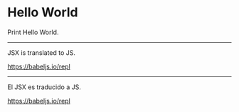 # Hello World

Print Hello World.

---

JSX is translated to JS.

https://babeljs.io/repl

---

El JSX es traducido a JS.

https://babeljs.io/repl
